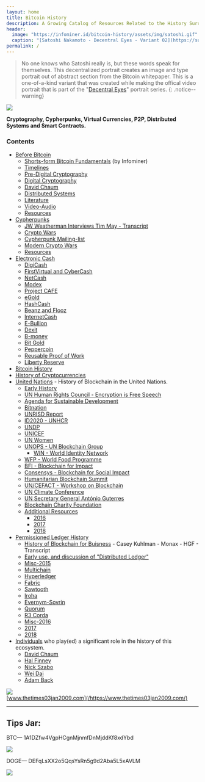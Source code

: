 ```yaml
---
layout: home
title: Bitcoin History
description: A Growing Catalog of Resources Related to the History Surrounding Bitcoin.
header: 
  image: "https://infominer.id/bitcoin-history/assets/img/satoshi.gif"
  caption: "[Satoshi Nakamoto - Decentral Eyes - Variant 02](https://superrare.co/artwork/satoshi-nakamoto---decentral-eyes---variant-02-1410)"
permalink: /
---
```


> No one knows who Satoshi really is, but these words speak for themselves. This decentralized portrait creates an image and type portrait out of abstract section from the Bitcoin whitepaper. This is a one-of-a-kind variant that was created while making the offical video portrait that is part of the "[Decentral Eyes](https://superrare.co/artwork/satoshi-nakamoto---decentral-eyes---variant-02-1410)" portrait series.
{: .notice--warning}

<img src="https://infominer.id/bitcoin-history/assets/img/BitcoinHistory.png"/>

**Cryptography, Cypherpunks, Virtual Currencies, P2P, Distributed Systems and Smart Contracts.**


### Contents

* <a href="{{ site.rooturl }}/before-bitcoin/">Before Bitcoin</a>
  * <a href="{{ site.rooturl }}/before-bitcoin/#short-form-bitcoin-fundamentals-">Shorts-form Bitcoin Fundamentals</a> (by Infominer)
  * <a href="{{ site.rooturl }}/before-bitcoin/#timelines-">Timelines</a>
  * <a href="{{ site.rooturl }}/before-bitcoin/#pre-digital-cryptography-">Pre-Digital Cryptography</a>
  * <a href="{{ site.rooturl }}/before-bitcoin/#digital-cryptography-">Digital Cryptography</a>
  * <a href="{{ site.rooturl }}/before-bitcoin/#david-chaum-">David Chaum</a>
  * <a href="{{ site.rooturl }}/before-bitcoin/#distributed-systems-">Distributed Systems</a>
  * <a href="{{ site.rooturl }}/before-bitcoin/#literature-">Literature</a>
  * <a href="{{ site.rooturl }}/before-bitcoin/#video-Audio-">Video-Audio</a>
  * <a href="{{ site.rooturl }}/before-bitcoin/#resources-">Resources</a>
* <a href="{{ site.rooturl }}/before-bitcoin/cypherpunks/">Cypherpunks</a>
  * <a href="{{ site.rooturl }}/before-bitcoin/weatherman-timothy-may-interview/">JW Weatherman Interviews Tim May - Transcript</a>
  * <a href="{{ site.rooturl }}/before-bitcoin/cypherpunks/#crypto-wars-">Crypto Wars</a>
  * <a href="{{ site.rooturl }}/before-bitcoin/cypherpunks/#cypherpunk-mailinglist-">Cypherpunk Mailing-list</a>
  * <a href="{{ site.rooturl }}/before-bitcoin/cypherpunks/#modern-crypto-wars-">Modern Crypto Wars</a>
  * <a href="{{ site.rooturl }}/before-bitcoin/cypherpunks/#resources-">Resources</a>
* <a href="{{ site.rooturl }}/before-bitcoin/electronic-cash/">Electronic Cash</a>
  * <a href="{{ site.rooturl }}/before-bitcoin/electronic-cash/#digicash-">DigiCash</a>
  * <a href="{{ site.rooturl }}/before-bitcoin/electronic-cash/#firstvirtual-and-cybercash-">FirstVirtual and CyberCash</a>
  * <a href="{{ site.rooturl }}/before-bitcoin/electronic-cash/#netcash-">NetCash</a>
  * <a href="{{ site.rooturl }}/before-bitcoin/electronic-cash/#modex-">Modex</a>
  * <a href="{{ site.rooturl }}/before-bitcoin/electronic-cash/#project-caf%C3%A9-">Project CAFE</a>
  * <a href="{{ site.rooturl }}/before-bitcoin/electronic-cash/#egold-">eGold</a>
  * <a href="{{ site.rooturl }}/before-bitcoin/electronic-cash/#hashcash-">HashCash</a>
  * <a href="{{ site.rooturl }}/before-bitcoin/electronic-cash/#beenz-and-flooz-">Beanz and Flooz</a>
  * <a href="{{ site.rooturl }}/before-bitcoin/electronic-cash/#internetcash-">InternetCash</a>
  * <a href="{{ site.rooturl }}/before-bitcoin/electronic-cash/#e-bullion-">E-Bullion</a>
  * <a href="{{ site.rooturl }}/before-bitcoin/electronic-cash/#dexit-">Dexit</a>
  * <a href="{{ site.rooturl }}/before-bitcoin/electronic-cash/#b-money-">B-money</a>
  * <a href="{{ site.rooturl }}/before-bitcoin/electronic-cash/#bit-gold-">Bit Gold</a>
  * <a href="{{ site.rooturl }}/before-bitcoin/electronic-cash/#peppercoin-">Peppercoin</a>
  * <a href="{{ site.rooturl }}/before-bitcoin/electronic-cash/#reusable-proof-of-work-">Reusable Proof of Work</a>
  * <a href="{{ site.rooturl }}/before-bitcoin/electronic-cash/#liberty-reserve-">Liberty Reserve</a>
* <a href="{{ site.rooturl }}/bitcoin/">Bitcoin History</a> 
* <a href="{{ site.rooturl }}/cryptocurrencies/">History of Cryptocurrencies</a>
* <a href="{{ site.rooturl }}/UnitedNations/">United Nations</a> - History of Blockchain in the United Nations.
  * <a href="{{ site.rooturl }}/UnitedNations/#early-history-">Early History</a>
  * <a href="{{ site.rooturl }}/UnitedNations/#un-human-rights-council---encryption-is-free-speech-">UN Human Rights Council - Encryption is Free Speech</a>
  * <a href="{{ site.rooturl }}/UnitedNations/#agenda-for-sustainable-development-">Agenda for Sustainable Development</a>
  * <a href="{{ site.rooturl }}/UnitedNations/#bitnation-">Bitnation</a>
  * <a href="{{ site.rooturl }}/UnitedNations/#unrisd-report-">UNRISD Report</a>
  * <a href="{{ site.rooturl }}/UnitedNations/#id2020---unhcr-">ID2020 - UNHCR</a>
  * <a href="{{ site.rooturl }}/UnitedNations/#undp-">UNDP</a>
  * <a href="{{ site.rooturl }}/UnitedNations/#unicef-">UNICEF</a>
  * <a href="{{ site.rooturl }}/UnitedNations/#un-women-">UN Women</a>
  * <a href="{{ site.rooturl }}/UnitedNations/#unops---un-blockchain-group-">UNOPS - UN Blockchain Group</a>
    * <a href="{{ site.rooturl }}/UnitedNations/#win---world-identity-network-">WIN - World Identity Network</a>  
  * <a href="{{ site.rooturl }}/UnitedNations/#wfp---world-food-programme-">WFP - World Food Programme</a>
  * <a href="{{ site.rooturl }}/UnitedNations/#bfi---blockchain-for-impact">BFI - Blockchain for Impact</a>
  * <a href="{{ site.rooturl }}/UnitedNations/#consensys---blockchain-for-social-impact">Consensys - Blockchain for Social Impact</a>
  * <a href="{{ site.rooturl }}/UnitedNations/#humanitarian-blockchain-summit-">Humanitarian Blockchain Summit</a>
  * <a href="{{ site.rooturl }}/UnitedNations/#un-cefact---workshop-on-blockchain-">UN/CEFACT - Workshop on Blockchain</a>
  * <a href="{{ site.rooturl }}/UnitedNations/#un-climate-conference-">UN Climate Conference</a>
  * <a href="{{ site.rooturl }}/UnitedNations/#un-secretary-general-antonio-guterres-">UN Secretary General António Guterres</a>
  * <a href="{{ site.rooturl }}/UnitedNations/#blockchain-charity-foundation-">Blockchain Charity Foundation</a>
  * <a href="{{ site.rooturl }}/UnitedNations/#additional-resources-">Additional Resources</a>
    * <a href="{{ site.rooturl }}/UnitedNations/#2016-">2016</a>
    * <a href="{{ site.rooturl }}/UnitedNations/#2017-">2017</a>
    * <a href="{{ site.rooturl }}/UnitedNations/#2018-">2018</a>
* <a href="{{ site.rooturl }}/permissioned/">Permissioned Ledger History</a>
  * <a href="{{ site.rooturl }}/blockchain-business-history/">History of Blockchain for Buisness</a> - Casey Kuhlman - Monax - HGF - Transcript
  * <a href="{{ site.rooturl }}/permissioned/#early-use-and-discussion-of-distributed-ledger-">Early use, and discussion of "Distributed Ledger"</a>
  * <a href="{{ site.rooturl }}/permissioned/#misc-2015-">Misc-2015</a>
  * <a href="{{ site.rooturl }}/permissioned/#multichain-">Multichain</a>
  * <a href="{{ site.rooturl }}/permissioned/#hyperledger-">Hyperledger</a>
  * <a href="{{ site.rooturl }}/permissioned/#fabric-">Fabric</a>
  * <a href="{{ site.rooturl }}/permissioned/#sawtooth-">Sawtooth</a>
  * <a href="{{ site.rooturl }}/permissioned/#iroha-">Iroha</a>
  * <a href="{{ site.rooturl }}/permissioned/#evernym-sovrin-">Evernym-Sovrin</a>
  * <a href="{{ site.rooturl }}/permissioned/#quorum-">Quorum</a>
  * <a href="{{ site.rooturl }}/permissioned/#r3---corda-">R3 Corda</a>
  * <a href="{{ site.rooturl }}/permissioned/#misc-2016-">Misc-2016</a>
  * <a href="{{ site.rooturl }}/permissioned/#2017-">2017</a>
  * <a href="{{ site.rooturl }}/permissioned/#2018-">2018</a>
* <a href="{{ site.rooturl }}/people">Individuals</a> who play(ed) a significant role in the history of this ecosystem.
  * <a href="{{ site.rooturl }}/people/david-chaum/">David Chaum</a>
  * <a href="{{ site.rooturl }}/people/hal-finney/">Hal Finney</a>
  * <a href="{{ site.rooturl }}/people/nick-szabo/">Nick Szabo</a>
  * <a href="{{ site.rooturl }}/people/wei-dai/">Wei Dai</a>
  * <a href="{{ site.rooturl }}/people/adam-back/">Adam Back</a>

[![](https://i.imgur.com/DCLD6XA.png)](/https://www.thetimes03jan2009.com)<br/>
[www.thetimes03jan2009.com](/https://www.thetimes03jan2009.com/)


---

## Tips Jar:

BTC— 1A1DZfw4VgpHCgnMjnmfDnMjddKf8xdYbd

![](https://imgur.com/yXLLm9Bl.png) 

DOGE— DEFqLsXX2o5QqsYsRn5g9d2Aba5L5xAVLM

![](https://i.imgur.com/0zBLoUP.png) 

